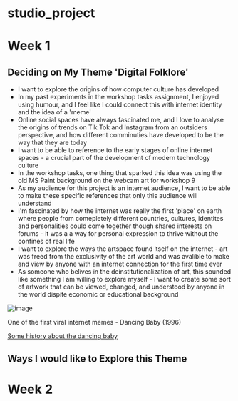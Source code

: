 # studio_project

# Week 1

## Deciding on My Theme 'Digital Folklore'
- I want to explore the origins of how computer culture has developed
- In my past experiments in the workshop tasks assignment, I enjoyed using humour, and I feel like I could connect this with internet identity and the idea of a 'meme'
- Online social spaces have always fascinated me, and I love to analyse the origins of trends on Tik Tok and Instagram from an outsiders perspective, and how different comminuties have developed to be the way that they are today
- I want to be able to reference to the early stages of online internet spaces - a crucial part of the development of modern technology culture
- In the workshop tasks, one thing that sparked this idea was using the old MS Paint background on the webcam art for workshop 9
- As my audience for this project is an internet audience, I want to be able to make these specific references that only this audience will understand
- I'm fascinated by how the internet was really the first 'place' on earth where people from comepletely different countries, cultures, identites and personalities could come together though shared interests on forums - it was a a way for personal expression to thrive without the confines of real life
- I want to explore the ways the artspace found itself on the internet - art was freed from the exclusivity of the art world and was avalible to make and view by anyone with an internet connection for the first time ever
- As someone who belives in the deinstitutionalization of art, this sounded like something I am willing to explore myself - I want to create some sort of artwork that can be viewed, changed, and understood by anyone in the world dispite economic or educational background


![image](https://github.com/user-attachments/assets/f44f1192-4907-4404-9157-b9910b63b879)

One of the first viral internet memes - Dancing Baby (1996)

[Some history about the dancing baby](https://techcrunch.com/2014/06/15/a-brief-history-of-the-dancing-baby-meme/)

## Ways I would like to Explore this Theme

# Week 2
